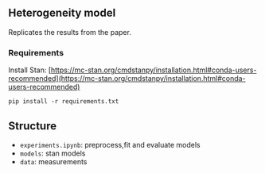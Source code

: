## Heterogeneity model

Replicates the results from the paper.

### Requirements

Install Stan:
[https://mc-stan.org/cmdstanpy/installation.html#conda-users-recommended](https://mc-stan.org/cmdstanpy/installation.html#conda-users-recommended)


```
pip install -r requirements.txt
```

## Structure

* ```experiments.ipynb```: preprocess,fit and evaluate models
* ```models```: stan models
* ```data```: measurements